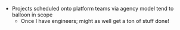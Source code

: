 - Projects scheduled onto platform teams via agency model tend to balloon in scope
  - Once I have engineers; might as well get a ton of stuff done!